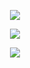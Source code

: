 <p align="center">
  <img src="https://i.postimg.cc/vBb4nYw5/schizsou.png" />
</p>



<p align="center">
  <img src="https://i.postimg.cc/xC7DtVZz/IMG-3452.png" />
</p>

<p align="center">
  <img src="https://i.postimg.cc/QMpBVBwX/schizsou-2.png" />
</p>
